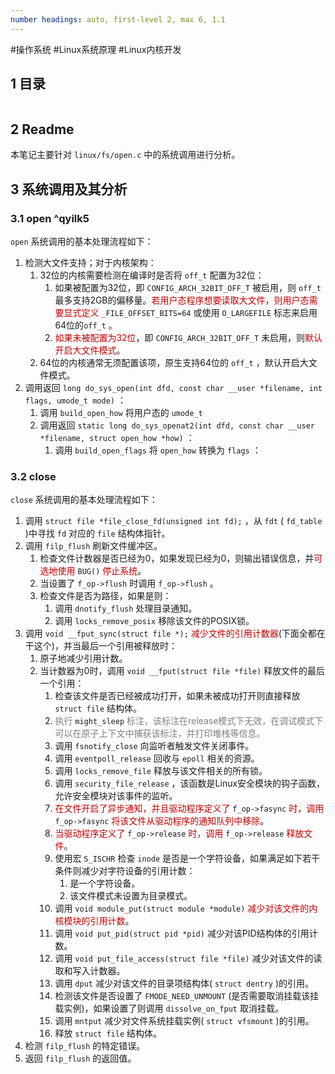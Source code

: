 ```yaml
---
number headings: auto, first-level 2, max 6, 1.1
---
```

#操作系统 #Linux系统原理 #Linux内核开发 

## 1 目录

```toc
```

## 2 Readme

本笔记主要针对 `linux/fs/open.c` 中的系统调用进行分析。

## 3 系统调用及其分析

### 3.1 open ^qyilk5

`open` 系统调用的基本处理流程如下：
1. 检测大文件支持；对于内核架构：
	1. 32位的内核需要检测在编译时是否将 `off_t` 配置为32位：
		1. 如果被配置为32位，即 `CONFIG_ARCH_32BIT_OFF_T` 被启用，则 `off_t` 最多支持2GB的偏移量。<font color="#c00000">若用户态程序想要读取大文件</font>，<font color="#c00000">则用户态需要显式定义</font> `_FILE_OFFSET_BITS=64` 或使用 `O_LARGEFILE` 标志来启用64位的`off_t` 。
		2. <font color="#c00000">如果未被配置为32位</font>，即 `CONFIG_ARCH_32BIT_OFF_T` 未启用，则<font color="#c00000">默认开启大文件模式</font>。
	2. 64位的内核通常无须配置该项，原生支持64位的 `off_t` ，默认开启大文件模式。
2. 调用返回 `long do_sys_open(int dfd, const char __user *filename, int flags, umode_t mode)` ：
	1. 调用 `build_open_how` 将用户态的 `umode_t` 
	2. 调用返回 `static long do_sys_openat2(int dfd, const char __user *filename, struct open_how *how)` ：
		1. 调用 `build_open_flags` 将 `open_how` 转换为 `flags` ：


### 3.2 close

`close` 系统调用的基本处理流程如下：
1. 调用 `struct file *file_close_fd(unsigned int fd);` ，从 `fdt` ( `fd_table` )中寻找 `fd` 对应的 `file` 结构体指针。 
2. 调用 `filp_flush` 刷新文件缓冲区。
	1. 检查文件计数器是否已经为0，如果发现已经为0，则输出错误信息，并<font color="#c00000">可选地使用</font> `BUG()` <font color="#c00000">停止系统</font>。
	2. 当设置了 `f_op->flush` 时调用 `f_op->flush` 。
	3. 检查文件是否为路径，如果是则：
		1. 调用 `dnotify_flush` 处理目录通知。
		2. 调用 `locks_remove_posix` 移除该文件的POSIX锁。
3. 调用 `void __fput_sync(struct file *);` <font color="#c00000">减少文件的引用计数器</font>(下面全都在干这个)，并当最后一个引用被释放时：
	1. 原子地减少引用计数。
	2. 当计数器为0时，调用 `void __fput(struct file *file)` 释放文件的最后一个引用：
		1. 检查该文件是否已经被成功打开，如果未被成功打开则直接释放 `struct file` 结构体。
		2. <font color="#7f7f7f">执行</font> `might_sleep` <font color="#7f7f7f">标注，该标注在release模式下无效，在调试模式下可以在原子上下文中捕获该标注，并打印堆栈等信息。</font>
		3. 调用 `fsnotify_close` 向监听者触发文件关闭事件。
		4. 调用 `eventpoll_release` 回收与 `epoll` 相关的资源。
		5. 调用 `locks_remove_file` 释放与该文件相关的所有锁。
		6. 调用 `security_file_release` ，该函数是Linux安全模块的钩子函数，允许安全模块对该事件的监听。
		7. <font color="#c00000">在文件开启了异步通知，并且驱动程序定义了</font> `f_op->fasync` <font color="#c00000">时，调用</font> `f_op->fasync` <font color="#c00000">将该文件从驱动程序的通知队列中移除</font>。
		8. <font color="#c00000">当驱动程序定义了</font> `f_op->release` <font color="#c00000">时，调用</font> `f_op->release` <font color="#c00000">释放文件</font>。
		9. 使用宏 `S_ISCHR` 检查 `inode` 是否是一个字符设备，如果满足如下若干条件则减少对字符设备的引用计数：
			1. 是一个字符设备。
			2. 该文件模式未设置为目录模式。
		10. 调用 `void module_put(struct module *module)` <font color="#c00000">减少对该文件的内核模块的引用计数</font>。
		11. 调用 `void put_pid(struct pid *pid)` 减少对该PID结构体的引用计数。
		12. 调用 `void put_file_access(struct file *file)` 减少对该文件的读取和写入计数器。
		13. 调用 `dput` 减少对该文件的目录项结构体( `struct dentry` )的引用。
		14. 检测该文件是否设置了 `FMODE_NEED_UNMOUNT` (是否需要取消挂载该挂载实例)，如果设置了则调用 `dissolve_on_fput` 取消挂载。
		15. 调用 `mntput` 减少对文件系统挂载实例( `struct vfsmount` )的引用。
		16. 释放 `struct file` 结构体。
4. 检测 `filp_flush` 的特定错误。
5. 返回 `filp_flush` 的返回值。

